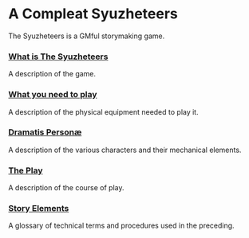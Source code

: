 A Compleat Syuzheteers
===============

The Syuzheteers is a GMful storymaking game.

### [What is The Syuzheteers](./what_is_this.md)
A description of the game.
### [What you need to play](./what_you_need.md)
A description of the physical equipment needed to play it.
### [Dramatis Personæ](./dramatis_personae.md)
A description of the various characters and their mechanical elements.
### [The Play](./the_play.md)
A description of the course of play.
### [Story Elements](./glossary.md)
A glossary of technical terms and procedures used in the preceding.
